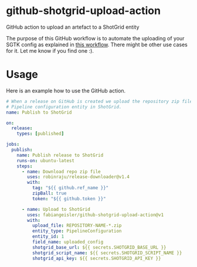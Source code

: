 # github-shotgrid-upload-action
GitHub action to upload an artefact to a ShotGrid entity

The purpose of this GitHub workflow is to automate the uploading of your SGTK config
as explained in [this workflow](https://developer.shotgridsoftware.com/tk-core/initializing.html#uploading-a-configuration-to-shotgrid).
There might be other use cases for it. Let me know if you find one :). 

# Usage
Here is an example how to use the GitHub action.

```yaml
# When a release on GitHub is created we upload the repository zip file to a
# Pipeline configuration entity in ShotGrid.
name: Publish to ShotGrid

on:
  release:
    types: [published]

jobs:
  publish:
    name: Publish release to ShotGrid
    runs-on: ubuntu-latest
    steps:
      - name: Download repo zip file
        uses: robinraju/release-downloader@v1.4
        with:
          tag: "${{ github.ref_name }}"
          zipBall: true
          token: "${{ github.token }}"

      - name: Upload to ShotGrid
        uses: fabiangeisler/github-shotgrid-upload-action@v1
        with:
          upload_file: REPOSITORY-NAME-*.zip
          entity_type: PipelineConfiguration
          entity_id: 1
          field_name: uploaded_config
          shotgrid_base_url: ${{ secrets.SHOTGRID_BASE_URL }}
          shotgrid_script_name: ${{ secrets.SHOTGRID_SCRIPT_NAME }}
          shotgrid_api_key: ${{ secrets.SHOTGRID_API_KEY }}
```
